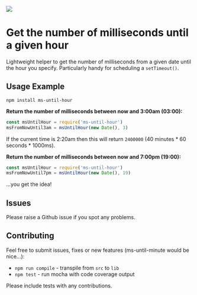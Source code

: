 ![](https://travis-ci.org/matt-rhys-jones/ms-until-hour.svg?branch=master)

# Get the number of milliseconds until a given hour

Lightweight helper to get the number of milliseconds from a given date until the hour you specify. Particularly handy for scheduling a `setTimeout()`.

## Usage Example

`npm install ms-until-hour`

**Return the number of milliseconds between now and 3:00am (03:00):**

```javascript
const msUntilHour = require('ms-until-hour')
msFromNowUntil3am = msUntilHour(new Date(), 3)
```

If the current time is 2:20am then this will return `2400000` (40 minutes * 60 seconds * 1000ms).

**Return the number of milliseconds between now and 7:00pm (19:00):**

```javascript
const msUntilHour = require('ms-until-hour')
msFromNowUntil7pm = msUntilHour(new Date(), 19)
```
...you get the idea!

## Issues
Please raise a Github issue if you spot any problems.

## Contributing
Feel free to submit issues, fixes or new features (ms-until-minute would be nice...):

- `npm run compile` - transpile from `src` to `lib`
- `npm test` - run mocha with code coverage output

Please include tests with any contributions.
